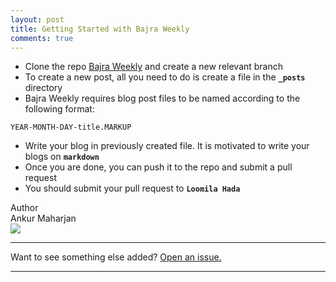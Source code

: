 ```yaml
---
layout: post
title: Getting Started with Bajra Weekly
comments: true
---
```



- Clone the repo <a href="https://github.com/bajratech/bajratech.github.io.git" target="_blank">Bajra Weekly</a> and create a new relevant branch
- To create a new post, all you need to do is create a file in the **`_posts`** directory
- Bajra Weekly requires blog post files to be named according to the following format:
```
YEAR-MONTH-DAY-title.MARKUP
```
- Write your blog in previously created file. It is motivated to write your blogs on **`markdown`**
- Once you are done, you can push it to the repo and submit a pull request
- You should submit your pull request to **`Loomila Hada`**	

<div class="author">
  <div>
  <span class="title">Author</span><br/>
  <span class="name">Ankur Maharjan</span>

  </div>
  <div>
  <img src="{{site.baseurl}}/public/images/author/ankur.jpg">
</div>

</div>

<div class="clear"></div>

-----

Want to see something else added? <a href="https://github.com/poole/poole/issues/new">Open an issue.</a>

-----

